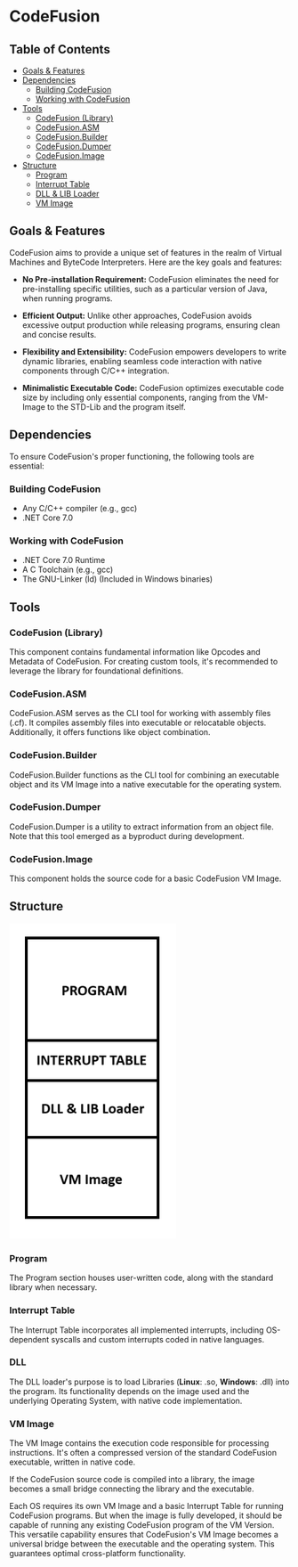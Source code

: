 # CodeFusion

## Table of Contents

* [Goals & Features](#goals--features)
* [Dependencies](#dependencies)
    * [Building CodeFusion](#building-codefusion)
    * [Working with CodeFusion](#working-with-codefusion)
* [Tools](#tools)
    * [CodeFusion (Library)](#codefusion-library)
    * [CodeFusion.ASM](#codefusionasm)
    * [CodeFusion.Builder](#codefusionbuilder)
    * [CodeFusion.Dumper](#codefusiondumper)
    * [CodeFusion.Image](#codefusionimage)
* [Structure](#structure)
    * [Program](#program)
    * [Interrupt Table](#interrupt-table)
    * [DLL & LIB Loader](#dll--lib-loader)
    * [VM Image](#vm-image)

## Goals & Features

CodeFusion aims to provide a unique set of features in the realm of Virtual Machines and ByteCode Interpreters. Here are
the key goals and features:

* **No Pre-installation Requirement:** CodeFusion eliminates the need for pre-installing specific utilities, such as a
  particular version of Java, when running programs.

* **Efficient Output:** Unlike other approaches, CodeFusion avoids excessive output production while releasing programs,
  ensuring clean and concise results.

* **Flexibility and Extensibility:** CodeFusion empowers developers to write dynamic libraries, enabling seamless code
  interaction with native components through C/C++ integration.

* **Minimalistic Executable Code:** CodeFusion optimizes executable code size by including only essential components,
  ranging from the VM-Image to the STD-Lib and the program itself.

## Dependencies

To ensure CodeFusion's proper functioning, the following tools are essential:

### Building CodeFusion

* Any C/C++ compiler (e.g., gcc)
* .NET Core 7.0

### Working with CodeFusion

* .NET Core 7.0 Runtime
* A C Toolchain (e.g., gcc)
* The GNU-Linker (ld) (Included in Windows binaries)

## Tools

### CodeFusion (Library)

This component contains fundamental information like Opcodes and Metadata of CodeFusion. For creating custom tools, it's
recommended to leverage the library for foundational definitions.

### CodeFusion.ASM

CodeFusion.ASM serves as the CLI tool for working with assembly files (.cf). It compiles assembly files into executable
or relocatable objects. Additionally, it offers functions like object combination.

### CodeFusion.Builder

CodeFusion.Builder functions as the CLI tool for combining an executable object and its VM Image into a native
executable for the operating system.

### CodeFusion.Dumper

CodeFusion.Dumper is a utility to extract information from an object file. Note that this tool emerged as a byproduct
during development.

### CodeFusion.Image

This component holds the source code for a basic CodeFusion VM Image.

## Structure

![CodeFusion Structure](assets/structure.png)

### Program

The Program section houses user-written code, along with the standard library when necessary.

### Interrupt Table

The Interrupt Table incorporates all implemented interrupts, including OS-dependent syscalls and custom interrupts coded
in native languages.

### DLL

The DLL loader's purpose is to load Libraries (**Linux**: .so, **Windows**: .dll) into the program.
Its functionality depends on the image used and the underlying Operating System, with native code implementation.

### VM Image

The VM Image contains the execution code responsible for processing instructions. It's often a compressed version of the
standard CodeFusion executable, written in native code.

If the CodeFusion source code is compiled into a library, the image becomes a small bridge connecting the library and
the executable.

Each OS requires its own VM Image and a basic Interrupt Table for running CodeFusion programs. But when the image is
fully developed, it should be capable of running any existing CodeFusion program of the VM Version. This versatile
capability ensures that CodeFusion's VM Image becomes a universal bridge between the executable and the operating
system. This guarantees optimal cross-platform functionality.
